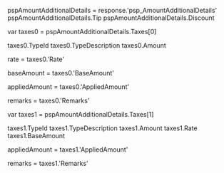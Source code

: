 pspAmountAdditionalDetails = response.'psp_AmountAdditionalDetails'
pspAmountAdditionalDetails.Tip
pspAmountAdditionalDetails.Discount

var taxes0 = pspAmountAdditionalDetails.Taxes[0]

taxes0.TypeId
taxes0.TypeDescription
taxes0.Amount

rate = taxes0.'Rate'


baseAmount = taxes0.'BaseAmount'


appliedAmount = taxes0.'AppliedAmount'


remarks = taxes0.'Remarks'


var taxes1 = pspAmountAdditionalDetails.Taxes[1]

taxes1.TypeId
taxes1.TypeDescription
taxes1.Amount
taxes1.Rate
taxes1.BaseAmount

appliedAmount = taxes1.'AppliedAmount'


remarks = taxes1.'Remarks'